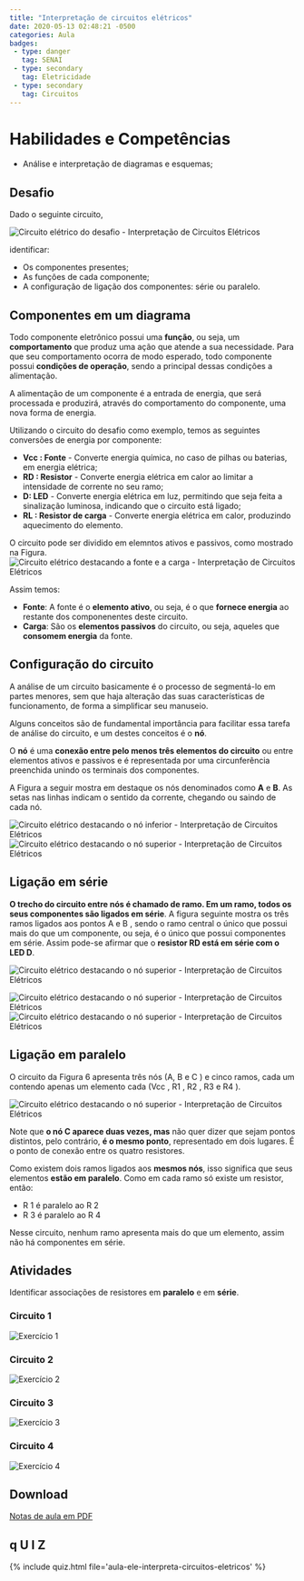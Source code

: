 ```yaml
---
title: "Interpretação de circuitos elétricos"
date: 2020-05-13 02:48:21 -0500
categories: Aula
badges:
 - type: danger
   tag: SENAI
 - type: secondary
   tag: Eletricidade
 - type: secondary
   tag: Circuitos
---
```



# Habilidades e Competências
* Análise e interpretação de diagramas e esquemas;

<!--more-->

## Desafio

Dado o seguinte circuito,

![Circuito elétrico do desafio - Interpretação de Circuitos Elétricos](https://github.com/JoseWRPereira/aula-ele-interpretaCircuitoEletrico/blob/master/fig/fig-circuitoDesafio-1.png?raw=true)

identificar:

* Os componentes presentes;
* As funções de cada componente;
* A configuração de ligação dos componentes: série ou paralelo.

## Componentes em um diagrama
Todo componente eletrônico possui uma __função__, ou seja, um __comportamento__ que produz uma ação que atende a sua necessidade. Para que seu comportamento ocorra de modo esperado, todo componente possui __condições de operação__, sendo a principal dessas condições a alimentação.

A alimentação de um componente é a entrada de energia, que será processada e produzirá, através do comportamento do componente, uma nova forma de energia.

Utilizando o circuito do desafio como exemplo, temos as seguintes conversões de energia por componente:

* __Vcc : Fonte__ - Converte energia química, no caso de pilhas ou baterias, em energia elétrica;
* __RD : Resistor__ - Converte energia elétrica em calor ao limitar a intensidade de corrente no seu ramo;
* __D: LED__ - Converte energia elétrica em luz, permitindo que seja feita a sinalização luminosa, indicando que o circuito está ligado;
* __RL : Resistor de carga__ - Converte energia elétrica em calor, produzindo aquecimento do elemento.


O circuito pode ser dividido em elemntos ativos e passivos, como mostrado na Figura.
![Circuito elétrico destacando a fonte e a carga - Interpretação de Circuitos Elétricos](https://github.com/JoseWRPereira/aula-ele-interpretaCircuitoEletrico/blob/master/fig/fig-circuitoDesafioFonteCarga-1.png?raw=true)

Assim temos:
* __Fonte__: A fonte é o __elemento ativo__, ou seja, é o que __fornece energia__ ao restante dos componenentes deste circuito.
* __Carga__: São os __elementos passivos__ do circuito, ou seja, aqueles que __consomem energia__ da fonte.



## Configuração do circuito
A análise de um circuito basicamente é o processo de segmentá-lo em partes menores, sem que haja alteração das suas características de funcionamento, de forma a simplificar seu manuseio.

Alguns conceitos são de fundamental importância para facilitar essa tarefa de análise do circuito, e um destes conceitos é o __nó__.

O __nó__ é uma __conexão entre pelo menos três elementos do circuito__ ou entre elementos ativos e passivos e é representada por uma circunferência preenchida unindo os terminais dos componentes.

A Figura a seguir mostra em destaque os nós denominados como __A__ e __B__. As setas nas linhas indicam o sentido da corrente, chegando ou saindo de cada nó.

![Circuito elétrico destacando o nó inferior - Interpretação de Circuitos Elétricos](https://github.com/JoseWRPereira/aula-ele-interpretaCircuitoEletrico/blob/master/fig/fig-circuitoDesafioNoInf-1.png?raw=true)
![Circuito elétrico destacando o nó superior - Interpretação de Circuitos Elétricos](https://github.com/JoseWRPereira/aula-ele-interpretaCircuitoEletrico/blob/master/fig/fig-circuitoDesafioNoSup-1.png?raw=true)



## Ligação em série
__O trecho do circuito entre nós é chamado de ramo. Em um ramo, todos os seus componentes são ligados em série__. A figura seguinte mostra os três ramos ligados aos pontos A e B , sendo o ramo central o único que possui mais do que um componente, ou seja, é o único que possui componentes em série. Assim pode-se afirmar que o __resistor RD está em série com o LED D__.

![Circuito elétrico destacando o nó superior - Interpretação de Circuitos Elétricos](https://github.com/JoseWRPereira/aula-ele-interpretaCircuitoEletrico/blob/master/fig/fig-circuitoDesafioRamoRLED-1.png?raw=true)

![Circuito elétrico destacando o nó superior - Interpretação de Circuitos Elétricos](https://github.com/JoseWRPereira/aula-ele-interpretaCircuitoEletrico/blob/master/fig/fig-circuitoDesafioRamoFonte-1.png?raw=true)
![Circuito elétrico destacando o nó superior - Interpretação de Circuitos Elétricos](https://github.com/JoseWRPereira/aula-ele-interpretaCircuitoEletrico/blob/master/fig/fig-circuitoDesafioRamoRL-1.png?raw=true)

## Ligação em paralelo
O circuito da Figura 6 apresenta três nós (A, B e C ) e cinco ramos, cada um contendo apenas um elemento cada (Vcc , R1 , R2 , R3 e R4 ).

![Circuito elétrico destacando o nó superior - Interpretação de Circuitos Elétricos](https://github.com/JoseWRPereira/aula-ele-interpretaCircuitoEletrico/blob/master/fig/fig-circuitoExemplo-1.png?raw=true)


Note que __o nó C aparece duas vezes, mas__ não quer dizer que sejam pontos distintos, pelo contrário, __é o mesmo ponto__, representado em dois lugares. É o ponto de conexão entre os quatro resistores.

Como existem dois ramos ligados aos __mesmos nós__, isso significa que seus elementos __estão em paralelo__. Como em cada ramo só existe um resistor, então:
* R 1 é paralelo ao R 2
* R 3 é paralelo ao R 4

Nesse circuito, nenhum ramo apresenta mais do que um elemento, assim não há componentes em série.

## Atividades
Identificar associações de resistores em __paralelo__ e em __série__.

### Circuito 1

![Exercício 1](https://github.com/JoseWRPereira/aula-ele-interpretaCircuitoEletrico/blob/master/fig/fig-ativ1-1.png?raw=true)


### Circuito 2

![Exercício 2](https://github.com/JoseWRPereira/aula-ele-interpretaCircuitoEletrico/blob/master/fig/fig-ativ2-1.png?raw=true)


### Circuito 3

![Exercício 3](https://github.com/JoseWRPereira/aula-ele-interpretaCircuitoEletrico/blob/master/fig/fig-ativ3-1.png?raw=true)


### Circuito 4

![Exercício 4](https://github.com/JoseWRPereira/aula-ele-interpretaCircuitoEletrico/blob/master/fig/fig-ativ4-1.png?raw=true)


## Download

[Notas de aula em PDF](https://github.com/JoseWRPereira/aula-ele-interpretaCircuitoEletrico/blob/master/pdf/aula-ele-interpretaCircuitosEletricos.pdf?raw=true)

## q U I Z
{% include quiz.html file='aula-ele-interpreta-circuitos-eletricos' %}
